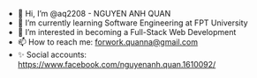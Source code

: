 - 👋 Hi, I’m @aq2208 - NGUYEN ANH QUAN
- 🌱 I’m currently learning Software Engineering at FPT University
- 👀 I’m interested in becoming a Full-Stack Web Development
- 📫 How to reach me: forwork.quanna@gmail.com
- ✨ Social accounts: https://www.facebook.com/nguyenanh.quan.1610092/

<!---
aq2208/aq2208 is a ✨ special ✨ repository because its `README.md` (this file) appears on your GitHub profile.
You can click the Preview link to take a look at your changes.
--->
